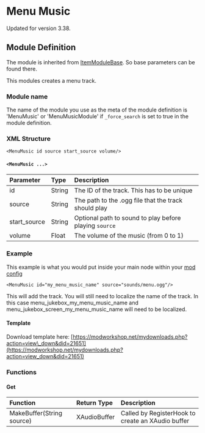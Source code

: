 # Menu Music

Updated for version 3.38.

## Module Definition

The module is inherited from [ItemModuleBase](https://github.com/GreatBigBushyBeard/PAYDAY-2-BeardLib/wiki/ModuleBase#ItemModuleBase). So base parameters can be found there.

This modules creates a menu track.

### Module name

The name of the module you use as the meta of the module definition is 'MenuMusic' or 'MenuMusicModule' if `_force_search` is set to true in the module definition.

### XML Structure

```markup
<MenuMusic id source start_source volume/>
```

#### `<MenuMusic ...>`

| Parameter | Type | Description |
| :--- | :--- | :--- |
| id | String | The ID of the track. This has to be unique |
| source | String | The path to the .ogg file that the track should play |
| start\_source | String | Optional path to sound to play before playing `source` |
| volume | Float | The volume of the music \(from 0 to 1\) |

### Example

This example is what you would put inside your main node within your [mod config](https://github.com/GreatBigBushyBeard/PAYDAY-2-BeardLib/wiki/Module-Config)

```markup
<MenuMusic id="my_menu_music_name" source="sounds/menu.ogg"/>
```

This will add the track. You will still need to localize the name of the track. In this case menu\_jukebox\_my\_menu\_music\_name and menu\_jukebox\_screen\_my\_menu\_music\_name will need to be localized.

#### Template

Download template here: [https://modworkshop.net/mydownloads.php?action=view\_down&did=21651](https://modworkshop.net/mydownloads.php?action=view_down&did=21651)

### Functions

#### Get

| Function | Return Type | Description |
| :--- | :--- | :--- |
| MakeBuffer\(String source\) | XAudioBuffer | Called by RegisterHook to create an XAudio buffer |

